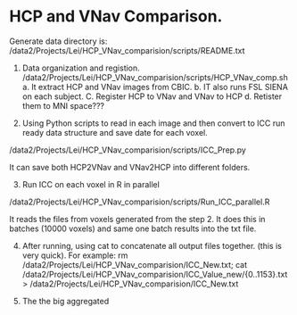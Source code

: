 # HCP and VNav Comparison.

Generate data directory is:
/data2/Projects/Lei/HCP_VNav_comparision/scripts/README.txt


1. Data organization and registion.
/data2/Projects/Lei/HCP_VNav_comparision/scripts/HCP_VNav_comp.sh
 a. It extract HCP and VNav images from CBIC.
 b. IT also runs FSL SIENA on each subject.
 C. Register HCP to VNav and VNav to HCP
 d. Retister them to MNI space???


2. Using Python scripts to read in each image and then convert to ICC run ready data structure and save date for each voxel.

/data2/Projects/Lei/HCP_VNav_comparision/scripts/ICC_Prep.py

It can save both HCP2VNav and VNav2HCP into different folders.

3. Run ICC on each voxel in R in parallel

/data2/Projects/Lei/HCP_VNav_comparision/scripts/Run_ICC_parallel.R

It reads the files from voxels generated from the step 2. It does this in batches (10000 voxels) and same one batch results into the txt file.


4. After running, using cat to concatenate all output files together. (this is very quick). For example:
rm /data2/Projects/Lei/HCP_VNav_comparision/ICC_New.txt; cat /data2/Projects/Lei/HCP_VNav_comparision/ICC_Value_new/{0..1153}.txt > /data2/Projects/Lei/HCP_VNav_comparision/ICC_New.txt


5. The the big aggregated 


 

